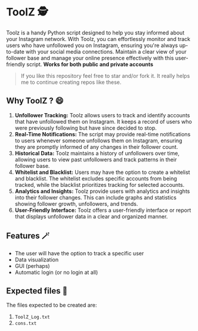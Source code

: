 # ToolZ 🕵

Toolz is a handy Python script designed to help you stay informed about your Instagram network. With Toolz, you can effortlessly monitor and track users who have unfollowed you on Instagram, ensuring you're always up-to-date with your social media connections. Maintain a clear view of your follower base and manage your online presence effectively with this user-friendly script. **Works for both public and private accounts**

> If you like this repository feel free to star and/or fork it. It really helps me to continue creating repos like these.

## Why ToolZ ? 😄
1. **Unfollower Tracking:** Toolz allows users to track and identify accounts that have unfollowed them on Instagram. It keeps a record of users who were previously following but have since decided to stop.
2. **Real-Time Notifications:** The script may provide real-time notifications to users whenever someone unfollows them on Instagram, ensuring they are promptly informed of any changes in their follower count.
3. **Historical Data:** Toolz maintains a history of unfollowers over time, allowing users to view past unfollowers and track patterns in their follower base.
4. **Whitelist and Blacklist:** Users may have the option to create a whitelist and blacklist. The whitelist excludes specific accounts from being tracked, while the blacklist prioritizes tracking for selected accounts.
5. **Analytics and Insights:** Toolz provide users with analytics and insights into their follower changes. This can include graphs and statistics showing follower growth, unfollowers, and trends.
6. **User-Friendly Interface:** Toolz offers a user-friendly interface or report that displays unfollower data in a clear and organized manner.

## Features 🪄

- The user will have the option to track a specific user
- Data visualization
- GUI (perhaps) 
- Automatic login (or no login at all)

## Expected files 📁
The files expected to be created are:
  1. `ToolZ_Log.txt`
  2. `cons.txt`
